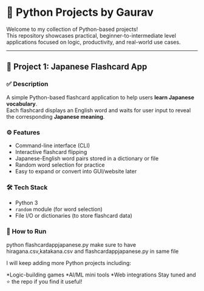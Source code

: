 # 🐍 Python Projects by Gaurav 
Welcome to my collection of Python-based projects!  
This repository showcases practical, beginner-to-intermediate level applications focused on logic, productivity, and real-world use cases.

---

## 📘 Project 1: Japanese Flashcard App

### ✅ Description
A simple Python-based flashcard application to help users **learn Japanese vocabulary**.  
Each flashcard displays an English word and waits for user input to reveal the corresponding **Japanese meaning**.

### ⚙️ Features
- Command-line interface (CLI)
- Interactive flashcard flipping
- Japanese-English word pairs stored in a dictionary or file
- Random word selection for practice
- Easy to expand or convert into GUI/website later

### 🛠️ Tech Stack
- Python 3
- `random` module (for word selection)
- File I/O or dictionaries (to store flashcard data)

### 🚀 How to Run

python flashcardappjapanese.py
make sure to have hiragana.csv,katakana.csv and flashcardappjapanese.py in same file

I will keep adding more Python projects including:

*Logic-building games
*AI/ML mini tools
*Web integrations
Stay tuned and ⭐️ the repo if you find it useful!

